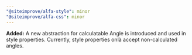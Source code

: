 ```yaml
---
"@siteimprove/alfa-style": minor
"@siteimprove/alfa-css": minor
---
```


**Added:** A new abstraction for calculatable Angle is introduced and used in style properties. Currently, style properties onlà accept non-calculated angles.
